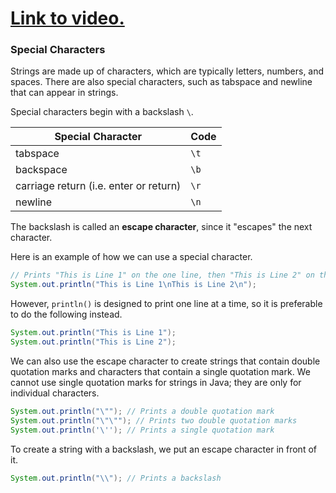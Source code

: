 # [Link to video.](https://www.youtube.com/watch?v=tvQc3N_96Tg&list=PLVD25niNi0BkgQHyEFkuuBp_IQ4q67jIC)

### Special Characters

Strings are made up of characters, which are typically letters, numbers, and spaces. There are also special characters, such as tabspace and newline that can appear in strings.

Special characters begin with a backslash `\`.

| Special Character                      | Code |
| -------------------------------------- | ---- |
| tabspace                               | `\t` |
| backspace                              | `\b` |
| carriage return (i.e. enter or return) | `\r` |
| newline                                | `\n` |


The backslash is called an **escape character**, since it "escapes" the next character.

Here is an example of how we can use a special character.

```java
// Prints "This is Line 1" on the one line, then "This is Line 2" on the next line
System.out.println("This is Line 1\nThis is Line 2\n");
```

However, ``println()`` is designed to print one line at a time, so it is preferable to do the following instead.

```java
System.out.println("This is Line 1");
System.out.println("This is Line 2");
```

We can also use the escape character to create strings that contain double quotation marks and characters that contain a single quotation mark. We cannot use single quotation marks for strings in Java; they are only for individual characters.

```java
System.out.println("\""); // Prints a double quotation mark
System.out.println("\"\""); // Prints two double quotation marks
System.out.println('\''); // Prints a single quotation mark
```

To create a string with a backslash, we put an escape character in front of it.

```java
System.out.println("\\"); // Prints a backslash
```
